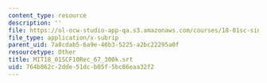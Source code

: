 ```yaml
---
content_type: resource
description: ''
file: https://ol-ocw-studio-app-qa.s3.amazonaws.com/courses/18-01sc-single-variable-calculus-fall-2010/764b862c2dde51dcb05f5bc86eaa32f2_MIT18_01SCF10Rec_67_300k.vtt
file_type: application/x-subrip
parent_uid: 7a8cdab5-6a9e-46b3-5225-a2bc22295a0f
resourcetype: Other
title: MIT18_01SCF10Rec_67_300k.srt
uid: 764b862c-2dde-51dc-b05f-5bc86eaa32f2
---
```

